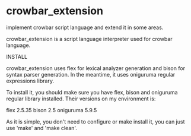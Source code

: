 crowbar_extension
=================

implement crowbar script language and extend it in some areas.

crowbar_extension is a script language interpreter used for crowbar language.



INSTALL

crowbar_extension uses flex for lexical analyzer generation and bison for syntax 
parser generation. In the meantime, it uses oniguruma regular expressions library.

To install it, you should make sure you have flex, bison and oniguruma regular library
installed. Their versions on my environment is:

flex 2.5.35
bison 2.5
oniguruma 5.9.5

As it is simple, you don't need to configure or make install it, you can just use
'make' and 'make clean'.


